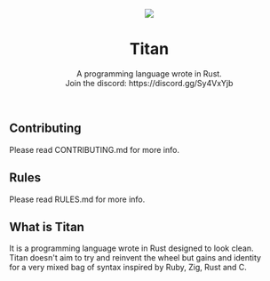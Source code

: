 <p align="center">
  <img src="https://user-images.githubusercontent.com/76793908/163725318-4530fa13-19cb-4ac8-bc10-955b49e23063.png">
</p>
                                                                                                                                     
<h1 align="center">
  Titan
</h1>

<p align="center">
A programming language wrote in Rust.<br>
Join the discord: https://discord.gg/Sy4VxYjb
</p>
<br>

## Contributing
Please read CONTRIBUTING.md for more info.

## Rules
Please read RULES.md for more info.

## What is Titan
It is a programming language wrote in Rust designed to look clean.<br>
Titan doesn't aim to try and reinvent the wheel but gains and identity<br>
for a very mixed bag of syntax inspired by Ruby, Zig, Rust and C.<br>

